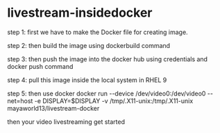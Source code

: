 # livestream-insidedocker

step 1: first we have to make the Docker file for creating image.

step 2: then build the image using dockerbuild command

step 3: then push the image into the docker hub using credentials and docker push command

step 4: pull this image inside the local system in RHEL 9

step 5: then use docker 
 docker run --device /dev/video0:/dev/video0 --net=host -e DISPLAY=$DISPLAY -v /tmp/.X11-unix:/tmp/.X11-unix mayaworld13/livestream-docker

 then your video livestreaming get  started 


